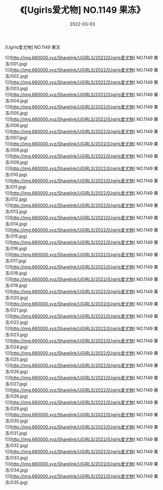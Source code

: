 ﻿---
layout: post
title:  《[Ugirls爱尤物] NO.1149 果冻》
date:   2022-03-03
img: http://img.660000.xyz/Sharelink/UGIRLS/2022/[Ugirls爱尤物] NO.1149 果冻/000.jpg
categories: [美女, 清纯, 唯美]
---

[Ugirls爱尤物] NO.1149 果冻

 ![](http://img.660000.xyz/Sharelink/UGIRLS/2022/[Ugirls爱尤物] NO.1149 果冻/001.jpg) <br>![](http://img.660000.xyz/Sharelink/UGIRLS/2022/[Ugirls爱尤物] NO.1149 果冻/002.jpg) <br>![](http://img.660000.xyz/Sharelink/UGIRLS/2022/[Ugirls爱尤物] NO.1149 果冻/003.jpg) <br>![](http://img.660000.xyz/Sharelink/UGIRLS/2022/[Ugirls爱尤物] NO.1149 果冻/004.jpg) <br>![](http://img.660000.xyz/Sharelink/UGIRLS/2022/[Ugirls爱尤物] NO.1149 果冻/005.jpg) <br>![](http://img.660000.xyz/Sharelink/UGIRLS/2022/[Ugirls爱尤物] NO.1149 果冻/006.jpg) <br>![](http://img.660000.xyz/Sharelink/UGIRLS/2022/[Ugirls爱尤物] NO.1149 果冻/007.jpg) <br>![](http://img.660000.xyz/Sharelink/UGIRLS/2022/[Ugirls爱尤物] NO.1149 果冻/008.jpg) <br>![](http://img.660000.xyz/Sharelink/UGIRLS/2022/[Ugirls爱尤物] NO.1149 果冻/009.jpg) <br>![](http://img.660000.xyz/Sharelink/UGIRLS/2022/[Ugirls爱尤物] NO.1149 果冻/010.jpg) <br>![](http://img.660000.xyz/Sharelink/UGIRLS/2022/[Ugirls爱尤物] NO.1149 果冻/011.jpg) <br>![](http://img.660000.xyz/Sharelink/UGIRLS/2022/[Ugirls爱尤物] NO.1149 果冻/012.jpg) <br>![](http://img.660000.xyz/Sharelink/UGIRLS/2022/[Ugirls爱尤物] NO.1149 果冻/013.jpg) <br>![](http://img.660000.xyz/Sharelink/UGIRLS/2022/[Ugirls爱尤物] NO.1149 果冻/014.jpg) <br>![](http://img.660000.xyz/Sharelink/UGIRLS/2022/[Ugirls爱尤物] NO.1149 果冻/015.jpg) <br>![](http://img.660000.xyz/Sharelink/UGIRLS/2022/[Ugirls爱尤物] NO.1149 果冻/016.jpg) <br>![](http://img.660000.xyz/Sharelink/UGIRLS/2022/[Ugirls爱尤物] NO.1149 果冻/017.jpg) <br>![](http://img.660000.xyz/Sharelink/UGIRLS/2022/[Ugirls爱尤物] NO.1149 果冻/018.jpg) <br>![](http://img.660000.xyz/Sharelink/UGIRLS/2022/[Ugirls爱尤物] NO.1149 果冻/019.jpg) <br>![](http://img.660000.xyz/Sharelink/UGIRLS/2022/[Ugirls爱尤物] NO.1149 果冻/020.jpg) <br>![](http://img.660000.xyz/Sharelink/UGIRLS/2022/[Ugirls爱尤物] NO.1149 果冻/021.jpg) <br>![](http://img.660000.xyz/Sharelink/UGIRLS/2022/[Ugirls爱尤物] NO.1149 果冻/022.jpg) <br>![](http://img.660000.xyz/Sharelink/UGIRLS/2022/[Ugirls爱尤物] NO.1149 果冻/023.jpg) <br>![](http://img.660000.xyz/Sharelink/UGIRLS/2022/[Ugirls爱尤物] NO.1149 果冻/024.jpg) <br>![](http://img.660000.xyz/Sharelink/UGIRLS/2022/[Ugirls爱尤物] NO.1149 果冻/025.jpg) <br>![](http://img.660000.xyz/Sharelink/UGIRLS/2022/[Ugirls爱尤物] NO.1149 果冻/026.jpg) <br>![](http://img.660000.xyz/Sharelink/UGIRLS/2022/[Ugirls爱尤物] NO.1149 果冻/027.jpg) <br>![](http://img.660000.xyz/Sharelink/UGIRLS/2022/[Ugirls爱尤物] NO.1149 果冻/028.jpg) <br>![](http://img.660000.xyz/Sharelink/UGIRLS/2022/[Ugirls爱尤物] NO.1149 果冻/029.jpg) <br>![](http://img.660000.xyz/Sharelink/UGIRLS/2022/[Ugirls爱尤物] NO.1149 果冻/030.jpg) <br>![](http://img.660000.xyz/Sharelink/UGIRLS/2022/[Ugirls爱尤物] NO.1149 果冻/031.jpg) <br>![](http://img.660000.xyz/Sharelink/UGIRLS/2022/[Ugirls爱尤物] NO.1149 果冻/032.jpg) <br>![](http://img.660000.xyz/Sharelink/UGIRLS/2022/[Ugirls爱尤物] NO.1149 果冻/033.jpg) <br>![](http://img.660000.xyz/Sharelink/UGIRLS/2022/[Ugirls爱尤物] NO.1149 果冻/034.jpg) <br>![](http://img.660000.xyz/Sharelink/UGIRLS/2022/[Ugirls爱尤物] NO.1149 果冻/035.jpg) <br>